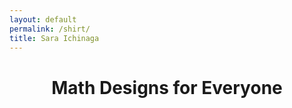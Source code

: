 ```yaml
---
layout: default
permalink: /shirt/
title: Sara Ichinaga
---
```


<center>
  <h1>Math Designs for Everyone</h1>
</center>
